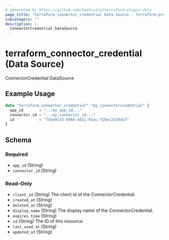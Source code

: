 ```yaml
---
# generated by https://github.com/hashicorp/terraform-plugin-docs
page_title: "terraform_connector_credential Data Source - terraform-provider-conductorone"
subcategory: ""
description: |-
  ConnectorCredential DataSource
---
```


# terraform_connector_credential (Data Source)

ConnectorCredential DataSource

## Example Usage

```terraform
data "terraform_connector_credential" "my_connectorcredential" {
  app_id       = "...my_app_id..."
  connector_id = "...my_connector_id..."
  id           = "75be9c33-8984-4811-91ac-f29ac2538da7"
}
```

<!-- schema generated by tfplugindocs -->
## Schema

### Required

- `app_id` (String)
- `connector_id` (String)

### Read-Only

- `client_id` (String) The client id of the ConnectorCredential.
- `created_at` (String)
- `deleted_at` (String)
- `display_name` (String) The display name of the ConnectorCredential.
- `expires_time` (String)
- `id` (String) The ID of this resource.
- `last_used_at` (String)
- `updated_at` (String)
